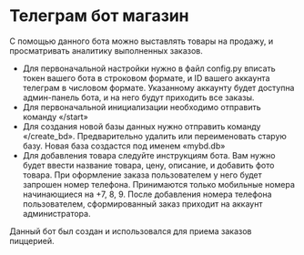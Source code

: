 # Телеграм бот магазин
С помощью данного бота можно выставлять товары на продажу, и просматривать аналитику выполненных заказов.
* Для первоначальной настройки нужно в файл config.py  вписать токен вашего бота в строковом формате, и ID вашего аккаунта телеграм в числовом формате. Указанному аккаунту будет доступна админ-панель бота, и на него будут приходить все заказы.
* Для первоначальной инициализации необходимо отправить команду «/start»
* Для создания новой базы данных нужно отправить команду «/create_bd». Предварительно удалить или переименовать старую базу. Новая база создастся под именем «mybd.db»
* Для добавления товара следуйте инструкциям бота. Вам нужно будет ввести название товара, цену, описание, и добавить фото товара.
При оформление заказа пользователем у него будет запрошен номер телефона. Принимаются только мобильные номера начинающиеся на +7, 8, 9.
После добавления номера телефона пользователем, сформированный заказ приходит на аккаунт администратора.

Данный бот был создан и использовался для приема заказов пиццерией. 
